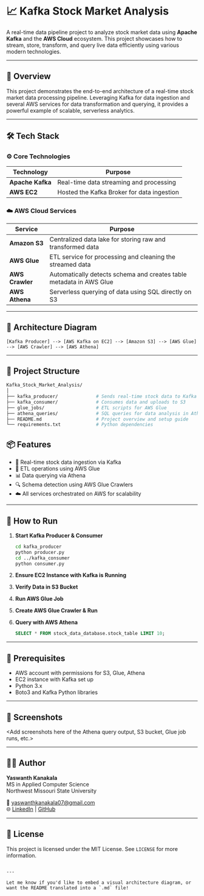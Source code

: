 


# 📈 Kafka Stock Market Analysis

A real-time data pipeline project to analyze stock market data using **Apache Kafka** and the **AWS Cloud** ecosystem. This project showcases how to stream, store, transform, and query live data efficiently using various modern technologies.

---

## 🚀 Overview

This project demonstrates the end-to-end architecture of a real-time stock market data processing pipeline. Leveraging Kafka for data ingestion and several AWS services for data transformation and querying, it provides a powerful example of scalable, serverless analytics.

---

## 🛠️ Tech Stack

### ⚙️ Core Technologies

| Technology       | Purpose                                            |
|------------------|----------------------------------------------------|
| **Apache Kafka** | Real-time data streaming and processing            |
| **AWS EC2**      | Hosted the Kafka Broker for data ingestion         |

### ☁️ AWS Cloud Services

| Service          | Purpose                                                                 |
|------------------|-------------------------------------------------------------------------|
| **Amazon S3**    | Centralized data lake for storing raw and transformed data              |
| **AWS Glue**     | ETL service for processing and cleaning the streamed data               |
| **AWS Crawler**  | Automatically detects schema and creates table metadata in AWS Glue     |
| **AWS Athena**   | Serverless querying of data using SQL directly on S3                    |

---

## 🧩 Architecture Diagram

```
[Kafka Producer] --> [AWS Kafka on EC2] --> [Amazon S3] --> [AWS Glue] --> [AWS Crawler] --> [AWS Athena]
```

---

## 📂 Project Structure

```bash
Kafka_Stock_Market_Analysis/
│
├── kafka_producer/              # Sends real-time stock data to Kafka topic
├── kafka_consumer/              # Consumes data and uploads to S3
├── glue_jobs/                   # ETL scripts for AWS Glue
├── athena_queries/              # SQL queries for data analysis in Athena
├── README.md                    # Project overview and setup guide
└── requirements.txt             # Python dependencies
```


## 📦 Features

- 🔁 Real-time stock data ingestion via Kafka
- 🧪 ETL operations using AWS Glue
- 📊 Data querying via Athena
- 🔍 Schema detection using AWS Glue Crawlers
- ☁️ All services orchestrated on AWS for scalability

---

## 🚀 How to Run

1. **Start Kafka Producer & Consumer**
   ```bash
   cd kafka_producer
   python producer.py
   cd ../kafka_consumer
   python consumer.py
   ```

2. **Ensure EC2 Instance with Kafka is Running**

3. **Verify Data in S3 Bucket**

4. **Run AWS Glue Job**

5. **Create AWS Glue Crawler & Run**

6. **Query with AWS Athena**
   ```sql
   SELECT * FROM stock_data_database.stock_table LIMIT 10;
   ```

---

## 📌 Prerequisites

- AWS account with permissions for S3, Glue, Athena
- EC2 instance with Kafka set up
- Python 3.x
- Boto3 and Kafka Python libraries

---

## 📸 Screenshots

<Add screenshots here of the Athena query output, S3 bucket, Glue job runs, etc.>

---

## 🧑‍💻 Author

**Yaswanth Kanakala**  
MS in Applied Computer Science  
Northwest Missouri State University

📧 [yaswanthkanakala07@gmail.com](mailto:yaswanthkanakala07@gmail.com)  
🌐 [LinkedIn](https://www.linkedin.com/in/yeswanthkanakala07/) | [GitHub](https://github.com/yeswanthkanakala07)

---

## 📃 License

This project is licensed under the MIT License. See `LICENSE` for more information.

```

---

Let me know if you'd like to embed a visual architecture diagram, or want the README translated into a `.md` file!

